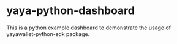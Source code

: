 # yaya-python-dashboard
This is a python example dashboard to demonstrate the usage of yayawallet-python-sdk package.